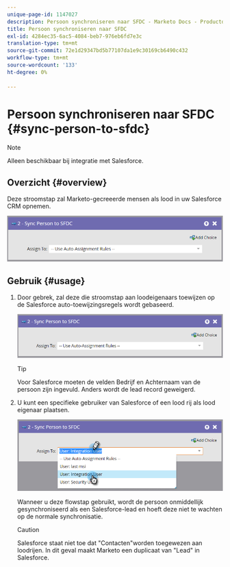 ```yaml
---
unique-page-id: 1147027
description: Persoon synchroniseren naar SFDC - Marketo Docs - Productdocumentatie
title: Persoon synchroniseren naar SFDC
exl-id: 4284ec35-6ac5-4084-beb7-976eb6fd7e3c
translation-type: tm+mt
source-git-commit: 72e1d29347bd5b77107da1e9c30169cb6490c432
workflow-type: tm+mt
source-wordcount: '133'
ht-degree: 0%

---
```


# Persoon synchroniseren naar SFDC {#sync-person-to-sfdc}

>[!NOTE]
>
>Alleen beschikbaar bij integratie met Salesforce.

## Overzicht {#overview}

Deze stroomstap zal Marketo-gecreeerde mensen als lood in uw Salesforce CRM opnemen.

![](assets/sync-person-to-sfdc.png)

## Gebruik {#usage}

1. Door gebrek, zal deze die stroomstap aan loodeigenaars toewijzen op de Salesforce auto-toewijzingsregels wordt gebaseerd.

   ![](assets/sync-person-to-sfdc.png)

   >[!TIP]
   >
   >Voor Salesforce moeten de velden Bedrijf en Achternaam van de persoon zijn ingevuld. Anders wordt de lead record geweigerd.

1. U kunt een specifieke gebruiker van Salesforce of een lood rij als lood eigenaar plaatsen.

   ![](assets/sync-person-to-sfdc-2.png)

   Wanneer u deze flowstap gebruikt, wordt de persoon onmiddellijk gesynchroniseerd als een Salesforce-lead en hoeft deze niet te wachten op de normale synchronisatie.

   >[!CAUTION]
   >
   >Salesforce staat niet toe dat &quot;Contacten&quot;worden toegewezen aan loodrijen. In dit geval maakt Marketo een duplicaat van &quot;Lead&quot; in Salesforce.
